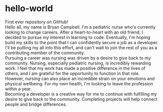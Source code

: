 # hello-world 
First ever repository on GitHub! <br>
Hello all, my name is Bryan Campbell. I'm a pediatric nurse who's currently looking to change careers. After a heart-to-heart with an old friend, I decided to pursue my interest in learning to code. Eventually, I'm hoping build my skills to the point that I can confidently secure a job as a developer. I'll be putting my all into this effort, and can't wait to join the rest of you as a contributing member of the community. <br>
Pursuing a career was nursing was driven by a desire to give back to my community. Nursing, especially pediatric nursing, is incredibly rewarding work. I feel that my work has made a positive difference in the lives of others, and I am grateful for the opportunity to function in that role. However, nursing can also place an incredible strain on your emotions and physical wellbeing. For my own health, I'm looking to leave the profession within a year. <br>
Becoming a developer is a creative way for me to continue with fulfilling my desire to give back to the community. Completing projects will help connect people and bridge differences.
